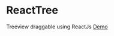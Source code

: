 # ReactTree
Treeview draggable using ReactJs
<a href="https://github.com/LuanNg/ReactTree">Demo</a>
